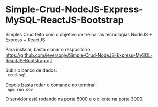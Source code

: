 # Simple-Crud-NodeJS-Express-MySQL-ReactJS-Bootstrap
Simples Crud feito com o objetivo de treinar as tecnologias NodeJS + Express + ReactJS. 

Para instalar, basta clonar o respositório: <br> 
https://github.com/jeversonjv/Simple-Crud-NodeJS-Express-MySQL-ReactJS-Bootstrap.git

Subir o banco de dados: <br> <code> crud.sql </code>

Depois basta rodar o comando no terminal: <br>
<code> npm run dev </code>

O servidor está rodando na porta 5000 e o cliente na porta 3000.
